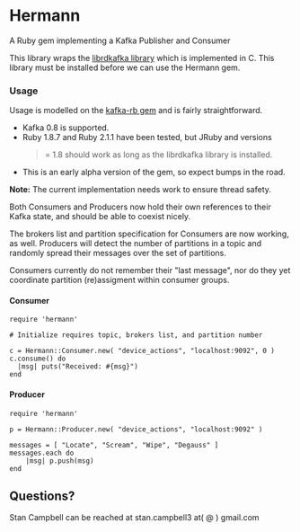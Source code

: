 # Hermann

A Ruby gem implementing a Kafka Publisher and Consumer

This library wraps the
[librdkafka library](https://github.com/edenhill/librdkafka) which is
implemented in C.  This library must be installed before we can use
the Hermann gem.

### Usage

Usage is modelled on the
[kafka-rb gem](https://github.com/acrosa/kafka-rb) and is fairly
straightforward.

- Kafka 0.8 is supported.
- Ruby 1.8.7 and Ruby 2.1.1 have been tested, but JRuby and versions
  >= 1.8 should work as long as the librdkafka library is installed.
- This is an early alpha version of the gem, so expect bumps in the
  road.

**Note:**  The current implementation needs work to ensure thread safety.

Both Consumers and Producers now hold their own references to their
Kafka state, and should be able to coexist nicely.

The brokers list and partition specification for Consumers are now
working, as well.  Producers will detect the number of partitions in a
topic and randomly spread their messages over the set of partitions.

Consumers currently do not remember their "last message", nor do they
yet coordinate partition (re)assigment within consumer groups.

#### Consumer

    require 'hermann'

    # Initialize requires topic, brokers list, and partition number

    c = Hermann::Consumer.new( "device_actions", "localhost:9092", 0 )
    c.consume() do
      |msg| puts("Received: #{msg}")
    end

#### Producer

    require 'hermann'

    p = Hermann::Producer.new( "device_actions", "localhost:9092" )

    messages = [ "Locate", "Scream", "Wipe", "Degauss" ]
    messages.each do
        |msg| p.push(msg)
    end

## Questions?

Stan Campbell can be reached at stan.campbell3 at( @ ) gmail.com
